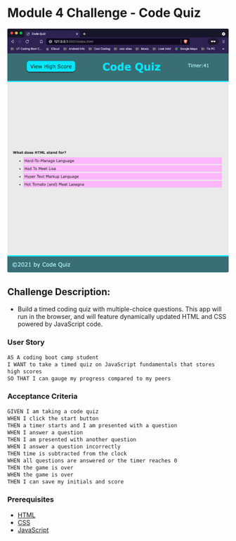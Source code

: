 # Module 4 Challenge - Code Quiz


<!-- <h1 align="center">Module 10 - Team Profile Generator</h1> -->

<!-- <h1 align="center">
    <a href="https://www.youtube.com/watch?v=MmCSwY2uNWg" target="_blank">
     View Walkthrough Video
    </a>
</h1> -->


<div align="center">
    <!-- <img src="./assets/walkthrough.gif" width="600px"> -->
    <img src="./assets/images/code-quiz-screenshot.png" width="600px">
    
</div>


## Challenge Description:

* Build a timed coding quiz with multiple-choice questions. This app will run in the browser, and will feature dynamically updated HTML and CSS powered by JavaScript code.


### User Story

```
AS A coding boot camp student
I WANT to take a timed quiz on JavaScript fundamentals that stores high scores
SO THAT I can gauge my progress compared to my peers
```

### Acceptance Criteria

```
GIVEN I am taking a code quiz
WHEN I click the start button
THEN a timer starts and I am presented with a question
WHEN I answer a question
THEN I am presented with another question
WHEN I answer a question incorrectly
THEN time is subtracted from the clock
WHEN all questions are answered or the timer reaches 0
THEN the game is over
WHEN the game is over
THEN I can save my initials and score
```

### Prerequisites

- [HTML](https://developer.mozilla.org/en-US/docs/Web/HTML)
- [CSS](https://developer.mozilla.org/en-US/docs/Web/CSS)
- [JavaScript](https://developer.mozilla.org/en-US/docs/Web/javascript)

